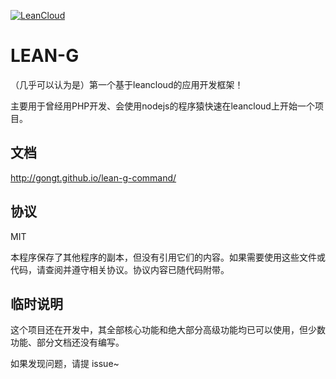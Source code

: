 [![LeanCloud](https://img.shields.io/badge/Awesome-LeanCloud-47615d.svg)](http://leancloud.sexy)

# LEAN-G

（几乎可以认为是）第一个基于leancloud的应用开发框架！

主要用于曾经用PHP开发、会使用nodejs的程序猿快速在leancloud上开始一个项目。

## 文档

http://gongt.github.io/lean-g-command/

## 协议

MIT

本程序保存了其他程序的副本，但没有引用它们的内容。如果需要使用这些文件或代码，请查阅并遵守相关协议。协议内容已随代码附带。

## 临时说明

这个项目还在开发中，其全部核心功能和绝大部分高级功能均已可以使用，但少数功能、部分文档还没有编写。

如果发现问题，请提 issue~
